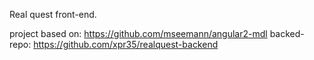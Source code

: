 Real quest front-end.

project based on: https://github.com/mseemann/angular2-mdl
backed-repo: https://github.com/xpr35/realquest-backend
